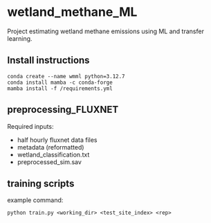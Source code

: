 # wetland_methane_ML
Project estimating wetland methane emissions using ML and transfer learning.




## Install instructions
```
conda create --name wmml python=3.12.7
conda install mamba -c conda-forge
mamba install -f /requirements.yml
```

## preprocessing_FLUXNET

Required inputs:                                                                                                               
- half hourly fluxnet data files                                                                                               
- metadata (reformatted)                                                                                                       
- wetland_classification.txt                                                                                                   
- preprocessed_sim.sav

## training scripts
example command:
```
python train.py <working_dir> <test_site_index> <rep>
```

